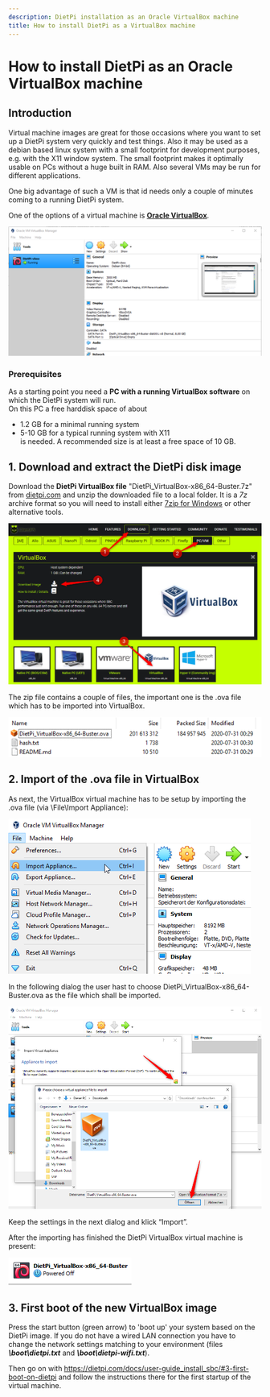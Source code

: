 ```yaml
---
description: DietPi installation as an Oracle VirtualBox machine
title: How to install DietPi as a VirtualBox machine
---
```


# How to install DietPi as an Oracle VirtualBox machine

## Introduction

Virtual machine images are great for those occasions where you want to set up a DietPi system very quickly and test things. Also it may be used as a debian based linux system with a small footprint for development purposes, e.g. with the X11 window system. The small footprint makes it optimally usable on PCs without a huge built in RAM. Also several VMs may be run for different applications.

One big advantage of such a VM is that id needs only a couple of minutes coming to a running DietPi system.

One of the options of a virtual machine is [__Oracle VirtualBox__](https://www.oracle.com/virtualization/virtualbox/).

![DietPi-VirtualBox-program](assets/images/dietpi-VirtualBox-program.png)


### Prerequisites

As a starting point you need a **PC with a running VirtualBox software** on which the DietPi system will run.  
On this PC a free harddisk space of about  
- 1.2 GB for a minimal running system  
- 5-10 GB for a typical running system with X11  
is needed. A recommended size is at least a free space of 10 GB.


## 1. Download and extract the DietPi disk image

Download the **DietPi VirtualBox file** "DietPi_VirtualBox-x86_64-Buster.7z" from [dietpi.com](https://dietpi.com/#download) and
unzip the downloaded file to a local folder. It is a _7z_ archive format so you will need to install either [7zip for Windows](https://www.7-zip.org/) or other alternative tools.

![DietPi-download-image](assets/images/dietpi-VirtualBox-Download.png)

The zip file contains a couple of files, the important one is the .ova file which has to be imported into VirtualBox.

![Dietpi-zipfile-content](assets/images/dietpi-VirtualBox-7zip-file.png)


## 2. Import of the .ova file in VirtualBox

As next, the VirtualBox virtual machine has to be setup by importing the .ova file (via \File\Import Appliance):

![DietPi-import-VirtualBoxMachine1](assets/images/dietpi-VirtualBox-import1.png)

In the following dialog the user hast to choose DietPi_VirtualBox-x86_64-Buster.ova as the file which shall be imported.

![DietPi-import-VirtualBoxMachine2](assets/images/dietpi-VirtualBox-import2.png)

Keep the settings in the next dialog and klick “Import”.

After the importing has finished the DietPi VirtualBox virtual machine is present:

![DietPi-VirtualBoxMachine1](assets/images/dietpi-VirtualBox-VB-Machine.png)

## 3. First boot of the new VirtualBox image
Press the start button (green arrow) to 'boot up' your system based on the DietPi image.
If you do not have a wired LAN connection you have to change the network settings matching to your environment (files ___\boot\dietpi.txt___ and ___\boot\dietpi-wifi.txt___).

Then go on with
	https://dietpi.com/docs/user-guide_install_sbc/#3-first-boot-on-dietpi
and follow the instructions there for the first startup of the virtual machine.
